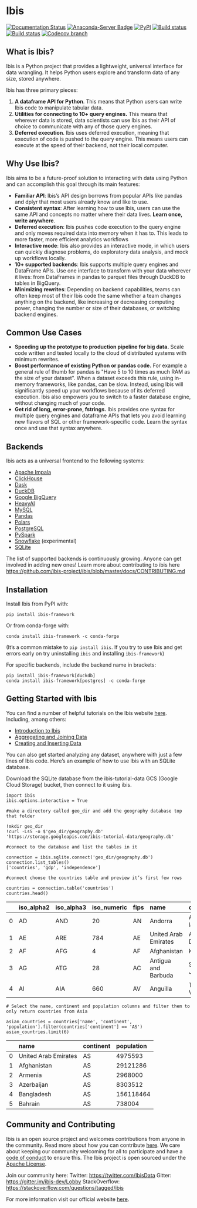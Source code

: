 # Ibis

[![Documentation Status](https://img.shields.io/badge/docs-docs.ibis--project.org-blue.svg)](http://ibis-project.org)
[![Anaconda-Server Badge](https://anaconda.org/conda-forge/ibis-framework/badges/version.svg)](https://anaconda.org/conda-forge/ibis-framework)
[![PyPI](https://img.shields.io/pypi/v/ibis-framework.svg)](https://pypi.org/project/ibis-framework)
[![Build status](https://github.com/ibis-project/ibis/actions/workflows/ibis-main.yml/badge.svg)](https://github.com/ibis-project/ibis/actions/workflows/ibis-main.yml?query=branch%3Amaster)
[![Build status](https://github.com/ibis-project/ibis/actions/workflows/ibis-backends.yml/badge.svg)](https://github.com/ibis-project/ibis/actions/workflows/ibis-backends.yml?query=branch%3Amaster)
[![Codecov branch](https://img.shields.io/codecov/c/github/ibis-project/ibis/master.svg)](https://codecov.io/gh/ibis-project/ibis)

## What is Ibis?

Ibis is a Python project that provides a lightweight, universal interface for data wrangling. It helps Python users explore and transform data of any size, stored anywhere.

Ibis has three primary pieces:
1. **A dataframe API for Python**.
This means that Python users can write Ibis code to manipulate tabular data.
2. **Utilities for connecting to 10+ query engines.**
This means that wherever data is stored, data scientists can use Ibis as their API of choice to communicate with any of those query engines. 
3. **Deferred execution**.
Ibis uses deferred execution, meaning that execution of code is pushed to the query engine.
This means users can execute at the speed of their backend, not their local computer.

## Why Use Ibis?

Ibis aims to be a future-proof solution to interacting with data using Python and can accomplish this goal through its main features:

* **Familiar API**: Ibis’s API design borrows from popular APIs like pandas and dplyr that most users already know and like to use.
* **Consistent syntax**: After learning how to use Ibis, users can use the same API and concepts no matter where their data lives.
**Learn once, write anywhere**.
* **Deferred execution**: Ibis pushes code execution to the query engine and only moves required data into memory when it has to.
This leads to more faster, more efficient analytics workflows
* **Interactive mode**: Ibis also provides an interactive mode, in which users can quickly diagnose problems, do exploratory data analysis, and mock up workflows locally.
* **10+ supported backends**: Ibis supports multiple query engines and DataFrame APIs.
Use one interface to transform with your data wherever it lives: from DataFrames in pandas to parquet files through DuckDB to tables in BigQuery.
* **Minimizing rewrites**: Depending on backend capabilities, teams can often keep most of their Ibis code the same whether a team changes anything on the backend, like increasing or decreasing computing power, changing the number or size of their databases, or switching backend engines. 

## Common Use Cases

* **Speeding up the prototype to production pipeline for big data.**
Scale code written and tested locally to the cloud of distributed systems with minimum rewrites.
* **Boost performance of existing Python or pandas code.**
For example a general rule of thumb for pandas is "Have 5 to 10 times as much RAM as the size of your dataset".
When a dataset exceeds this rule, using in-memory frameworks, like pandas, can be slow.
Instead, using Ibis will significantly speed up your workflows because of its deferred execution.
Ibis also empowers you to switch to a faster database engine, without changing much of your code.
* **Get rid of long, error-prone, fstrings.**
Ibis provides one syntax for multiple query engines and dataframe APIs that lets you avoid learning new flavors of SQL or other framework-specific code.
Learn the syntax once and use that syntax anywhere. 

## Backends

Ibis acts as a universal frontend to the following systems:
- [Apache Impala](https://ibis-project.org/docs/latest/backends/Impala/)
- [ClickHouse](https://ibis-project.org/docs/latest/backends/ClickHouse/)
- [Dask](https://ibis-project.org/docs/latest/backends/Dask/)
- [DuckDB](https://ibis-project.org/docs/latest/backends/DuckDB/)
- [Google BigQuery](https://github.com/ibis-project/ibis-bigquery)
- [HeavyAI](https://github.com/heavyai/ibis-heavyai)
- [MySQL](https://ibis-project.org/docs/latest/backends/MySQL/)
- [Pandas](https://ibis-project.org/docs/latest/backends/Pandas/)
- [Polars](https://ibis-project.org/docs/latest/backends/Polars/)
- [PostgreSQL](https://ibis-project.org/docs/latest/backends/PostgreSQL/)
- [PySpark](https://ibis-project.org/docs/latest/backends/PySpark/)
- [Snowflake](https://ibis-project.org/docs/dev/backends/Snowflake) (experimental)
- [SQLite](https://ibis-project.org/docs/latest/backends/SQLite/)

The list of supported backends is continuously growing. Anyone can get involved in adding new ones! Learn more about contributing to ibis here https://github.com/ibis-project/ibis/blob/master/docs/CONTRIBUTING.md

## Installation

Install Ibis from PyPI with: 

```
pip install ibis-framework
```

Or from conda-forge with:

```
conda install ibis-framework -c conda-forge
```

(It’s a common mistake to `pip install ibis`. If you try to use Ibis and get errors early on try uninstalling `ibis` and installing `ibis-framework`)

For specific backends, include the backend name in brackets:

```
pip install ibis-framework[duckdb]
conda install ibis-framework[postgres] -c conda-forge
```


## Getting Started with Ibis 

You can find a number of helpful tutorials on the Ibis website [here](https://ibis-project.org/docs/latest/tutorial/01-Introduction-to-Ibis/).
Including, among others:

* [Introduction to Ibis](https://ibis-project.org/docs/latest/tutorial/01-Introduction-to-Ibis/)
* [Aggregating and Joining Data](https://ibis-project.org/docs/latest/tutorial/02-Aggregates-Joins/)
* [Creating and Inserting Data](https://ibis-project.org/docs/latest/tutorial/05-IO-Create-Insert-External-Data/)

You can also get started analyzing any dataset, anywhere with just a few lines of Ibis code.
Here’s an example of how to use Ibis with an SQLite database.

Download the SQLite database from the ibis-tutorial-data GCS (Google Cloud Storage) bucket, then connect to it using ibis.

```
import ibis 
ibis.options.interactive = True

#make a directory called geo_dir and add the geography database top that folder 

!mkdir geo_dir
!curl -LsS -o $'geo_dir/geography.db'  'https://storage.googleapis.com/ibis-tutorial-data/geography.db'

#connect to the database and list the tables in it

connection = ibis.sqlite.connect('geo_dir/geography.db')
connection.list_tables()
['countries', 'gdp', 'independence']

#connect choose the countries table and preview it’s first few rows

countries = connection.table('countries')
countries.head()
```

| |iso_alpha2|iso_alpha3|iso_numeric|fips|name|capital|area_km2|population|continent|
|:----|:----|:----|:----|:----|:----|:----|:----|:----|:----|
|0|AD|AND|20|AN|Andorra|Andorra la Vella|468|84000|EU|
|1|AE|ARE|784|AE|United Arab Emirates|Abu Dhabi|82880|4975593|AS|
|2|AF|AFG|4|AF|Afghanistan|Kabul|647500|29121286|AS|
|3|AG|ATG|28|AC|Antigua and Barbuda|St. Johns|443|86754|NA|
|4|AI|AIA|660|AV|Anguilla|The Valley|102|13254|NA|


```
# Select the name, continent and population columns and filter them to only return countries from Asia

asian_countries = countries['name', 'continent', 'population'].filter(countries['continent'] == 'AS')
asian_countries.limit(6)
```

| |name|continent|population|
|:----|:----|:----|:----|
|0|United Arab Emirates|AS|4975593|
|1|Afghanistan|AS|29121286|
|2|Armenia|AS|2968000|
|3|Azerbaijan|AS|8303512|
|4|Bangladesh|AS|156118464|
|5|Bahrain|AS|738004|

## Community and Contributing 

Ibis is an open source project and welcomes contributions from anyone in the community.
Read more about how you can contribute [here](https://github.com/ibis-project/ibis/blob/master/docs/CONTRIBUTING.md).
We care about keeping our community welcoming for all to participate and have a [code of conduct](https://github.com/ibis-project/ibis/blob/master/docs/CODE_OF_CONDUCT.md) to ensure this.
The Ibis project is open sourced under the [Apache License](https://github.com/ibis-project/ibis/blob/master/LICENSE.txt).

Join our community here:
Twitter: https://twitter.com/IbisData
Gitter: https://gitter.im/ibis-dev/Lobby
StackOverflow: https://stackoverflow.com/questions/tagged/ibis

For more information visit our official website [here](https://ibis-project.org/docs/latest/).

